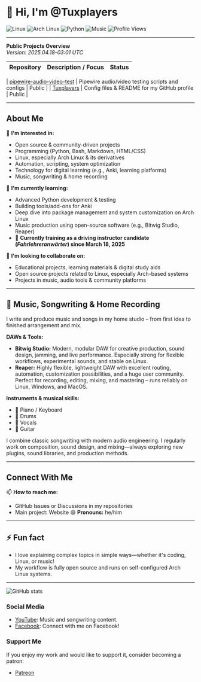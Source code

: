 # 👋 Hi, I'm @Tuxplayers

![Linux](https://img.shields.io/badge/Linux-FCC624?style=flat-square&logo=linux)
![Arch Linux](https://img.shields.io/badge/Arch%20Linux-1793D1?style=flat-square&logo=arch-linux)
![Python](https://img.shields.io/badge/Python-3776AB?style=flat-square&logo=python)
![Music](https://img.shields.io/badge/Music-black?style=flat-square&logo=spotify)
![Profile Views](https://komarev.com/ghpvc/?username=Tuxplayers&color=blue)

---

**Public Projects Overview**  
_Version: 2025.04.18-03:01 UTC_

| Repository                                         | Description / Focus                                      | Status  |
| :------------------------------------------------- | :------------------------------------------------------- | :-----: |

| [pipewire-audio-video-test](https://github.com/Tuxplayers/pipewire-audio-video-test) | Pipewire audio/video testing scripts and configs         | Public  |
| [Tuxplayers](https://github.com/Tuxplayers/Tuxplayers) | Config files & README for my GitHub profile              | Public  |

---

## About Me

👀 **I'm interested in:**
- Open source & community-driven projects
- Programming (Python, Bash, Markdown, HTML/CSS)
- Linux, especially Arch Linux & its derivatives
- Automation, scripting, system optimization
- Technology for digital learning (e.g., Anki, learning platforms)
- Music, songwriting & home recording

🌱 **I'm currently learning:**
- Advanced Python development & testing
- Building tools/add-ons for Anki
- Deep dive into package management and system customization on Arch Linux
- Music production using open-source software (e.g., Bitwig Studio, Reaper)
- 🚗 **Currently training as a driving instructor candidate (_Fahrlehreranwärter_) since March 18, 2025**

💞️ **I'm looking to collaborate on:**
- Educational projects, learning materials & digital study aids
- Open source projects related to Linux, especially Arch-based systems
- Projects in music, audio tools & community platforms

---

## 🎵 Music, Songwriting & Home Recording

I write and produce music and songs in my home studio – from first idea to finished arrangement and mix.

**DAWs & Tools:**  
- **Bitwig Studio:** Modern, modular DAW for creative production, sound design, jamming, and live performance. Especially strong for flexible workflows, experimental sounds, and stable on Linux.
- **Reaper:** Highly flexible, lightweight DAW with excellent routing, automation, customization possibilities, and a huge user community. Perfect for recording, editing, mixing, and mastering – runs reliably on Linux, Windows, and MacOS.

**Instruments & musical skills:**  
- 🎹 Piano / Keyboard  
- 🥁 Drums  
- 🎤 Vocals  
- 🎸 Guitar

I combine classic songwriting with modern audio engineering. I regularly work on composition, sound design, and mixing—always exploring new plugins, sound libraries, and production methods.

---

## Connect With Me

📫 **How to reach me:**
- GitHub Issues or Discussions in my repositories
- Main project: Website
😄 **Pronouns:** he/him

---

## ⚡ Fun fact

- I love explaining complex topics in simple ways—whether it's coding, Linux, or music!
- My workflow is fully open source and runs on self-configured Arch Linux systems.

---

![GitHub stats](https://github-readme-stats.vercel.app/api?username=Tuxplayers&show_icons=true&theme=default)

### Social Media

- [YouTube](https://www.youtube.com/@TUXPLAYER): Music and songwriting content.
- [Facebook](https://www.facebook.com/tuxplayer.222/): Connect with me on Facebook!

### Support Me

If you enjoy my work and would like to support it, consider becoming a patron:
- [Patreon](https://www.patreon.com/c/user?u=19664883)
